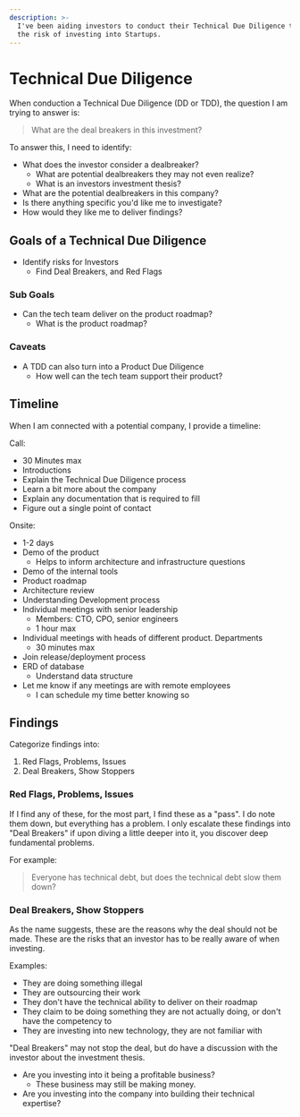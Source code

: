 ```yaml
---
description: >-
  I've been aiding investors to conduct their Technical Due Diligence to asses
  the risk of investing into Startups.
---
```


# Technical Due Diligence

When conduction a Technical Due Diligence \(DD or TDD\), the question I am trying to answer is:

> What are the deal breakers in this investment?

To answer this, I need to identify:

* What does the investor consider a dealbreaker?
  * What are potential dealbreakers they may not even realize?
  * What is an investors investment thesis?
* What are the potential dealbreakers in this company?
* Is there anything specific you'd like me to investigate?
* How would they like me to deliver findings?

## Goals of a Technical Due Diligence

* Identify risks for Investors
  * Find Deal Breakers, and Red Flags

### Sub Goals

* Can the tech team deliver on the product roadmap?
  * What is the product roadmap?

### Caveats

* A TDD can also turn into a Product Due Diligence
  * How well can the tech team support their product?

## Timeline

When I am connected with a potential company, I provide a timeline:

Call:

* 30 Minutes max
* Introductions
* Explain the Technical Due Diligence process
* Learn a bit more about the company
* Explain any documentation that is required to fill
* Figure out a single point of contact

Onsite:

* 1-2 days
* Demo of the product
  * Helps to inform architecture and infrastructure questions
* Demo of the internal tools
* Product roadmap
* Architecture review
* Understanding Development process
* Individual meetings with senior leadership
  * Members: CTO, CPO, senior engineers
  * 1 hour max
* Individual meetings with heads of different product. Departments
  * 30 minutes max
* Join release/deployment process
* ERD of database
  * Understand data structure
* Let me know if any meetings are with remote employees
  * I can schedule my time better knowing so

## Findings

Categorize findings into:

1. Red Flags, Problems, Issues
2. Deal Breakers, Show Stoppers

### Red Flags, Problems, Issues

If I find any of these, for the most part, I find these as a "pass". I do note them down, but everything has a problem. I only escalate these findings into "Deal Breakers" if upon diving a little deeper into it, you discover deep fundamental problems.

For example:

> Everyone has technical debt, but does the technical debt slow them down?

### Deal Breakers, Show Stoppers

As the name suggests, these are the reasons why the deal should not be made. These are the risks that an investor has to be really aware of when investing.

Examples:

* They are doing something illegal
* They are outsourcing their work
* They don't have the technical ability to deliver on their roadmap
* They claim to be doing something they are not actually doing, or don't have the competency to
* They are investing into new technology, they are not familiar with

"Deal Breakers" may not stop the deal, but do have a discussion with the investor about the investment thesis.

* Are you investing into it being a profitable business?
  * These business may still be making money.
* Are you investing into the company into building their technical expertise?

